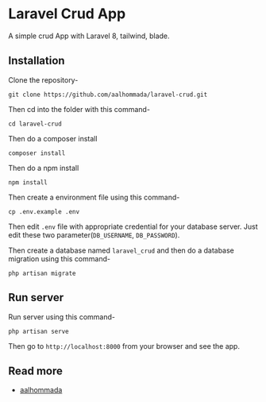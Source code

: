# Laravel Crud App

A simple crud App with Laravel 8, tailwind, blade.

## Installation

Clone the repository-

```
git clone https://github.com/aalhommada/laravel-crud.git
```

Then cd into the folder with this command-

```
cd laravel-crud
```

Then do a composer install

```
composer install
```

Then do a npm install

```
npm install
```

Then create a environment file using this command-

```
cp .env.example .env
```

Then edit `.env` file with appropriate credential for your database server. Just edit these two parameter(`DB_USERNAME`, `DB_PASSWORD`).

Then create a database named `laravel_crud` and then do a database migration using this command-

```
php artisan migrate
```

## Run server

Run server using this command-

```
php artisan serve
```

Then go to `http://localhost:8000` from your browser and see the app.

## Read more

-   [aalhommada](https://github.com/aalhommada)

